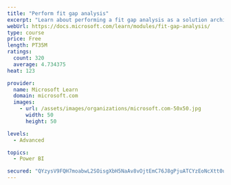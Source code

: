 ```yaml
---
title: "Perform fit gap analysis"
excerpt: "Learn about performing a fit gap analysis as a solution architect for Dynamics 365 and Microsoft Power Platform."
webUrl: https://docs.microsoft.com/learn/modules/fit-gap-analysis/
type: course
price: Free
length: PT35M
ratings:
  count: 320
  average: 4.734375
heat: 123

provider:
  name: Microsoft Learn
  domain: microsoft.com
  images:
    - url: /assets/images/organizations/microsoft.com-50x50.jpg
      width: 50
      height: 50

levels:
  - Advanced

topics:
  - Power BI

secured: "QYzysV9FQH7moabwL2SOisgXbH5NaAv8vOjtEmC76J8gPjuATCYzEoNcXtt0uFYaGJIux3SJzJ8g3j2RgQ5Zl4Rr3tyLEQ7SdeNma9LWf1/Xcg2enyl857oSZRXIwC2LSMG2gkdDtNL5ZkkXZuouG83TsqeNlE3D74+YGN3beZS1T+eq+94QC500f+LKvSOjBUWd1HzAtgGqViCUb/p00ZvbMAZh2igcc/ondJbvuYDr2JW8zjkpDKvhki1mqj+djHbxdDQkdyxgyWppaius0rEEAuIc/5qlxol4GLAkxHJa9hn9Io112XUUzUrScglbEb7ad3GHEmzWq8AWUpkwIslazi9uh6Dj7HNpdsA9e8QvNZW7SOpMXg0R6JiwZWqGNyjiJCVSpyb2yF4/cg0WLA==;0unz4Ey9JoSEOG51xyDQdA=="
---
```


